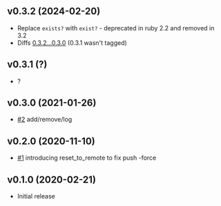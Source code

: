 ## v0.3.2 (2024-02-20)
* Replace `exists?` with `exist?` - deprecated in ruby 2.2 and removed in 3.2
* Diffs [0.3.2...0.3.0](https://github.com/g5search/git-safe-ruby/compare/0.3.0...0.3.2) (0.3.1 wasn't tagged)

## v0.3.1 (?)
* ?

## v0.3.0 (2021-01-26)
* [#2](https://github.com/perryqh/git-safe-ruby/pull/2) add/remove/log

## v0.2.0 (2020-11-10)
* [#1](https://github.com/perryqh/git-safe-ruby/pull/1) introducing reset_to_remote to fix push -force

## v0.1.0 (2020-02-21)
* Initial release
